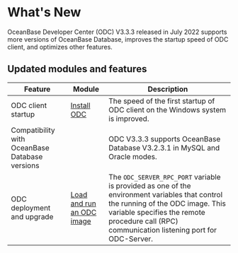What's New 
===============================

OceanBase Developer Center (ODC) V3.3.3 released in July 2022 supports more versions of OceanBase Database, improves the startup speed of ODC client, and optimizes other features. 

Updated modules and features 
-------------------------------------------------



|                    Feature                     |                                      Module                                      |                                                                                                                                                                                                                                                                                                               Description                                                                                                                                                                                                                                                                                                                |
|------------------------------------------------|----------------------------------------------------------------------------------|------------------------------------------------------------------------------------------------------------------------------------------------------------------------------------------------------------------------------------------------------------------------------------------------------------------------------------------------------------------------------------------------------------------------------------------------------------------------------------------------------------------------------------------------------------------------------------------------------------------------------------------|
| ODC client startup                             | [Install ODC](../7.client-odc-user-guide/1.client-odc-install-odc.md)                       | The speed of the first startup of ODC client on the Windows system is improved.                                                                                                                                                                                                                                                                                                                                                                                                                                                                                                                                                          |
| Compatibility with OceanBase Database versions |                                                                                  | ODC V3.3.3 supports OceanBase Database V3.2.3.1 in MySQL and Oracle modes.                                                                                                                                                                                                                                                                                                                                                                                                                                                                                                                                                               |
| ODC deployment and upgrade                     | [Load and run an ODC image](../8.deployment-guide/3.deploy-a-single-odc-node/2.load-and-run-single-odc-images.md)         | The `ODC_SERVER_RPC_PORT` variable is provided as one of the environment variables that control the running of the ODC image. This variable specifies the remote procedure call (RPC) communication listening port for ODC-Server.                                                                                                                                                                                                                                                                                                                                                                                                       |

